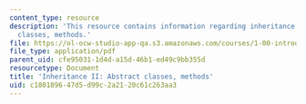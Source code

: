 ```yaml
---
content_type: resource
description: 'This resource contains information regarding inheritance II: abstract
  classes, methods.'
file: https://ol-ocw-studio-app-qa.s3.amazonaws.com/courses/1-00-introduction-to-computers-and-engineering-problem-solving-spring-2012/c180189647d5d99c2a2120c61c263aa3_MIT1_00S12_Lec_14.pdf
file_type: application/pdf
parent_uid: cfe95031-1d4d-a15d-46b1-ed49c9bb355d
resourcetype: Document
title: 'Inheritance II: Abstract classes, methods'
uid: c1801896-47d5-d99c-2a21-20c61c263aa3
---
```

